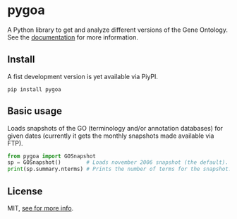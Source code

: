 # pygoa

A Python library to get and analyze different versions of the Gene Ontology.  See the [documentation](https://github.com/msicilia/pygoa/blob/master/docs/source/index.rst) for more information.

## Install

A fist development version is yet available via PiyPI.

```
pip install pygoa
```

## Basic usage
Loads snapshots of the GO (terminology and/or annotation databases) for given dates (currently it gets the monthly snapshots made available via FTP).

```python
from pygoa import GOSnapshot
sp = GOSnapshot()        # Loads november 2006 snapshot (the default).
print(sp.summary.nterms) # Prints the number of terms for the snapshot.

```
## License
MIT, [see for more info](https://en.wikipedia.org/wiki/MIT_License).
